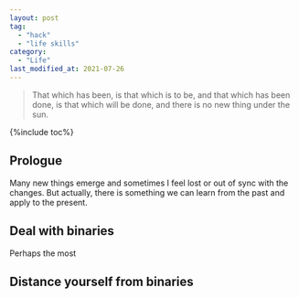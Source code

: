 ```yaml
---
layout: post
tag:
  - "hack"
  - "life skills"
category:
  - "Life"
last_modified_at: 2021-07-26
---
```


> That which has been, is that which is to be, and that which has been done, is that which will be done, and there is no new thing under the sun.

{%include toc%}

## Prologue

Many new things emerge and sometimes I feel lost or out of sync with the changes. But actually, there is something we can learn from the past and apply to the present.

## Deal with binaries

Perhaps the most

## Distance yourself from binaries

##
